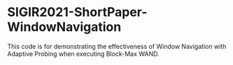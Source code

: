 # SIGIR2021-ShortPaper-WindowNavigation

This code is for demonstrating the effectiveness of Window Navigation with Adaptive Probing when executing Block-Max WAND.
